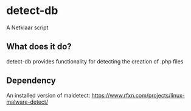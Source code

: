 # detect-db
A Netklaar script

## What does it do?
detect-db provides functionality for detecting the creation of .php files 

## Dependency
An installed version of maldetect: https://www.rfxn.com/projects/linux-malware-detect/


